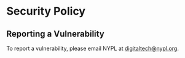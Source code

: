 # Security Policy

## Reporting a Vulnerability

To report a vulnerability, please email NYPL at [digitaltech@nypl.org](mailto:digitaltech@nypl.org).
